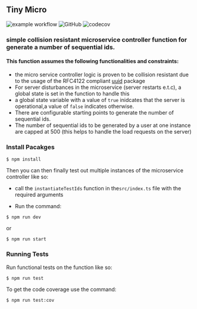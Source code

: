 ## Tiny Micro
![example workflow](https://github.com/E-wave112/tiny-micro/actions/workflows/build.yml/badge.svg) ![GitHub](https://img.shields.io/github/license/E-wave112/tiny-micro) ![codecov](https://img.shields.io/codecov/c/gh/E-wave112/tiny-micro?token=Z9zItrbX88)

### simple collision resistant microservice controller function for generate a number of sequential ids.

#### This function assumes the following functionalities and constraints:

- the micro service controller logic is proven to be collision resistant due to the usage of the RFC4122 compliant [uuid](https://www.npmjs.com/package/uuid) package
- For server disturbances in the microservice (server restarts e.t.c), a global state is set in the function to handle this
- a global state variable with a value of ```true``` inidcates that the server is operational,a value of ```false``` indicates otherwise.
- There are configurable starting points to generate the number of sequential ids.
- The number of sequential ids to be generated by a user at one instance are capped at 500 (this helps to handle the load requests on the server)


### Install Pacakges

```
$ npm install
```
Then you can then finally test out multiple instances of the microservice controller like so:
- call the ```instantiateTestIds``` function  in the```src/index.ts``` file with the required arguments

- Run the command:

```
$ npm run dev
```
or

```
$ npm run start
```

### Running Tests
Run functional tests on the function like so:

```
$ npm run test
```

To get the code coverage use the command:

```
$ npm run test:cov
```
